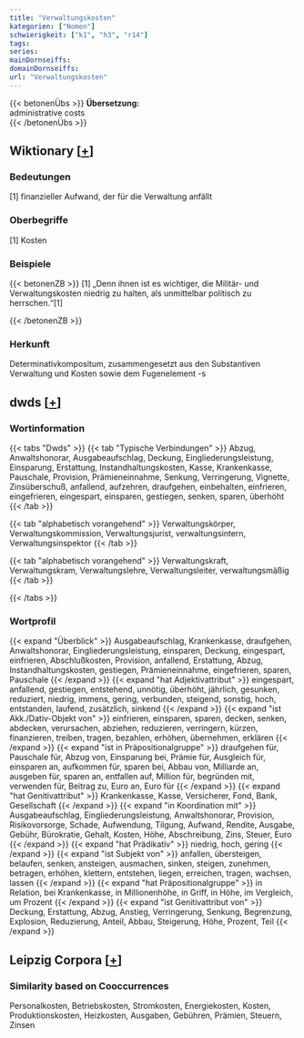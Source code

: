 ```yaml
---
title: "Verwaltungskosten"
kategorien: ["Nomen"]
schwierigkeit: ["k1", "h3", "r14"]
tags:
series:
mainDornseiffs:
domainDornseiffs:
url: "Verwaltungskosten"
---
```


{{< betonenÜbs >}}
**Übersetzung:**  
administrative  costs  
{{< /betonenÜbs >}}

## Wiktionary [[+](https://de.wiktionary.org/wiki/Verwaltungskosten)]

### Bedeutungen
[1] finanzieller Aufwand, der für die Verwaltung anfällt  

### Oberbegriffe
[1] Kosten  

### Beispiele
{{< betonenZB >}}
[1] „Denn ihnen ist es wichtiger, die Militär- und Verwaltungskosten niedrig zu halten, als unmittelbar politisch zu herrschen.“[1]  

{{< /betonenZB >}}
### Herkunft
Determinativkompositum, zusammengesetzt aus den Substantiven Verwaltung und Kosten sowie dem Fugenelement -s  



## dwds [[+](https://www.dwds.de/wb/Verwaltungskosten)]

### Wortinformation
{{< tabs "Dwds" >}}
{{< tab "Typische Verbindungen" >}}
Abzug, Anwaltshonorar, Ausgabeaufschlag, Deckung, Eingliederungsleistung, Einsparung, Erstattung, Instandhaltungskosten, Kasse, Krankenkasse, Pauschale, Provision, Prämieneinnahme, Senkung, Verringerung, Vignette, Zinsüberschuß, anfallend, aufzehren, draufgehen, einbehalten, einfrieren, eingefrieren, eingespart, einsparen, gestiegen, senken, sparen, überhöht
{{< /tab >}}

{{< tab "alphabetisch vorangehend" >}}
Verwaltungskörper, Verwaltungskommission, Verwaltungsjurist, verwaltungsintern, Verwaltungsinspektor
{{< /tab >}}

{{< tab "alphabetisch vorangehend" >}}
Verwaltungskraft, Verwaltungskram, Verwaltungslehre, Verwaltungsleiter, verwaltungsmäßig
{{< /tab >}}

{{< /tabs >}}

### Wortprofil
{{< expand "Überblick" >}} Ausgabeaufschlag, Krankenkasse, draufgehen, Anwaltshonorar, Eingliederungsleistung, einsparen, Deckung, eingespart, einfrieren, Abschlußkosten, Provision, anfallend, Erstattung, Abzug, Instandhaltungskosten, gestiegen, Prämieneinnahme, eingefrieren, sparen, Pauschale {{< /expand >}}
{{< expand "hat Adjektivattribut" >}} eingespart, anfallend, gestiegen, entstehend, unnötig, überhöht, jährlich, gesunken, reduziert, niedrig, immens, gering, verbunden, steigend, sonstig, hoch, entstanden, laufend, zusätzlich, sinkend {{< /expand >}}
{{< expand "ist Akk./Dativ-Objekt von" >}} einfrieren, einsparen, sparen, decken, senken, abdecken, verursachen, abziehen, reduzieren, verringern, kürzen, finanzieren, treiben, tragen, bezahlen, erhöhen, übernehmen, erklären {{< /expand >}}
{{< expand "ist in Präpositionalgruppe" >}} draufgehen für, Pauschale für, Abzug von, Einsparung bei, Prämie für, Ausgleich für, einsparen an, aufkommen für, sparen bei, Abbau von, Milliarde an, ausgeben für, sparen an, entfallen auf, Million für, begründen mit, verwenden für, Beitrag zu, Euro an, Euro für {{< /expand >}}
{{< expand "hat Genitivattribut" >}} Krankenkasse, Kasse, Versicherer, Fond, Bank, Gesellschaft {{< /expand >}}
{{< expand "in Koordination mit" >}} Ausgabeaufschlag, Eingliederungsleistung, Anwaltshonorar, Provision, Risikovorsorge, Schade, Aufwendung, Tilgung, Aufwand, Rendite, Ausgabe, Gebühr, Bürokratie, Gehalt, Kosten, Höhe, Abschreibung, Zins, Steuer, Euro {{< /expand >}}
{{< expand "hat Prädikativ" >}} niedrig, hoch, gering {{< /expand >}}
{{< expand "ist Subjekt von" >}} anfallen, übersteigen, belaufen, senken, ansteigen, ausmachen, sinken, steigen, zunehmen, betragen, erhöhen, klettern, entstehen, liegen, erreichen, tragen, wachsen, lassen {{< /expand >}}
{{< expand "hat Präpositionalgruppe" >}} in Relation, bei Krankenkasse, in Millionenhöhe, in Griff, in Höhe, im Vergleich, um Prozent {{< /expand >}}
{{< expand "ist Genitivattribut von" >}} Deckung, Erstattung, Abzug, Anstieg, Verringerung, Senkung, Begrenzung, Explosion, Reduzierung, Anteil, Abbau, Steigerung, Höhe, Prozent, Teil {{< /expand >}}

## Leipzig Corpora [[+](https://corpora.uni-leipzig.de/en/res?word=Verwaltungskosten&corpusId=deu_newscrawl-public_2018)]


### Similarity based on Cooccurrences
Personalkosten, Betriebskosten, Stromkosten, Energiekosten, Kosten, Produktionskosten, Heizkosten, Ausgaben, Gebühren, Prämien, Steuern, Zinsen

